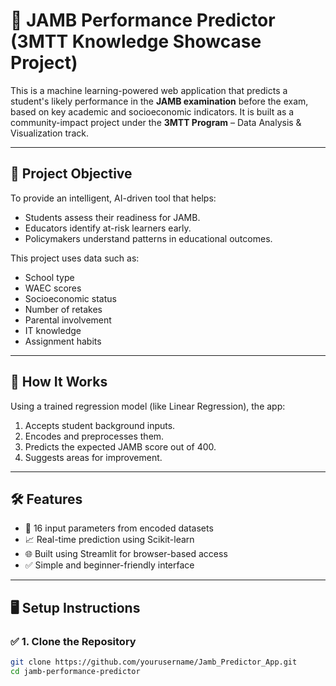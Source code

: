 # 🎯 JAMB Performance Predictor (3MTT Knowledge Showcase Project)

This is a machine learning-powered web application that predicts a student's likely performance in the **JAMB examination** before the exam, based on key academic and socioeconomic indicators. It is built as a community-impact project under the **3MTT Program** – Data Analysis & Visualization track.

---

## 🚀 Project Objective

To provide an intelligent, AI-driven tool that helps:
- Students assess their readiness for JAMB.
- Educators identify at-risk learners early.
- Policymakers understand patterns in educational outcomes.

This project uses data such as:
- School type
- WAEC scores
- Socioeconomic status
- Number of retakes
- Parental involvement
- IT knowledge
- Assignment habits

---

## 🧠 How It Works

Using a trained regression model (like Linear Regression), the app:
1. Accepts student background inputs.
2. Encodes and preprocesses them.
3. Predicts the expected JAMB score out of 400.
4. Suggests areas for improvement.

---

## 🛠 Features

- 🔢 16 input parameters from encoded datasets
- 📈 Real-time prediction using Scikit-learn
- 🌐 Built using Streamlit for browser-based access
- ✅ Simple and beginner-friendly interface

---

## 🖥️ Setup Instructions

### ✅ 1. Clone the Repository

```bash
git clone https://github.com/yourusername/Jamb_Predictor_App.git
cd jamb-performance-predictor

